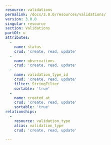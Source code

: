 ```yaml
---
resource: validations
permalink: /docs/3.0.0/resources/validations/
version: 3.0.0
singular: resource
section: Validations
partOf: u
attributes:
  -
    name: status
    crud: 'create, read, update'
  -
    name: observations
    crud: 'create, read, update'
  -
    name: validation_type_id
    crud: 'create, read, update'
    filter: StringFilter
    sortable: 'true'
  -
    name: created_at
    crud: 'create, read, update'
    sortable: 'true'
relationships:
  -
    resource: validation_type
    alias: validation_type
    crud: 'create, read, update'

---
```

